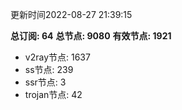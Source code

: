 更新时间2022-08-27 21:39:15

**总订阅: 64**
**总节点: 9080**
**有效节点: 1921**
- v2ray节点: 1637
- ss节点: 239
- ssr节点: 3
- trojan节点: 42
